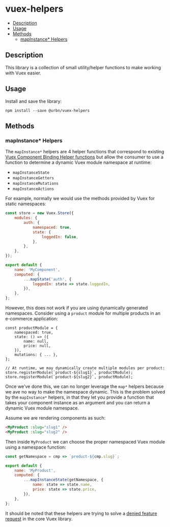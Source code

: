 # vuex-helpers

<!-- MarkdownTOC -->

* [Description](#description)
* [Usage](#usage)
* [Methods](#methods)
  * [mapInstance* Helpers](#mapinstance-helpers)

<!-- /MarkdownTOC -->

## Description

This library is a collection of small utility/helper functions to make working with Vuex easier.

## Usage

Install and save the library:

```
npm install --save @urbn/vuex-helpers
```


## Methods

### mapInstance* Helpers

The `mapInstance*` helpers are 4 helper functions that correspond to existing [Vuex Component Binding Helper functions](https://vuex.vuejs.org/api/#component-binding-helpers) but allow the consumer to use a function to determine a dynamic Vuex module namespace at runtime:

* `mapInstanceState`
* `mapInstanceGetters`
* `mapInstanceMutations`
* `mapInstanceActions`

For example, normally we would use the methods provided by Vuex for static namespaces:

```js
const store = new Vuex.Store({
    modules: {
        auth: {
            namespaced: true,
            state: {
                loggedIn: false,
            },
        },
    },
});

export default {
    name: 'MyComponent',
    computed: {
        ...mapState('auth', {
            loggedIn: state => state.loggedIn,
        }),
    },
};
```

However, this does not work if you are using dynamically generated namespaces.  Consider using a `product` module for multiple products in an e-commerce application:

```
const productModule = {
    namespaced: true,
    state: () => ({
        name: null,
        price: null,
    }),
    mutations: { ... },
};

// At runtime, we may dynamically create multiple modules per product:
store.registerModule(`product-${slug1}`, productModule);
store.registerModule(`product-${slug2}`, productModule);
```

Once we've done this, we can no longer leverage the `map*` helpers because we ave no way to make the namespace dynamic.  This is the problem solved by the `mapInstance*` helpers, in that they let you provide a function that takes your component instance as an argument and you can return a dynamic Vuex module namespace.

Assume we are rendering components as such:

```html
<MyProduct :slug="slug1" />
<MyProduct :slug="slug2" />
```

Then inside `MyProduct` we can choose the proper namespaced Vuex module using a namespace function:

```js
const getNamespace = cmp => `product-${cmp.slug}`;

export default {
    name: 'MyProduct',
    computed: {
        ...mapInstanceState(getNamespace, {
            name: state => state.name,
            price: state => state.price,
        }),
    },
};
```

It should be noted that these helpers are trying to solve a [denied feature request](https://github.com/vuejs/vuex/issues/863) in the core Vuex library.
